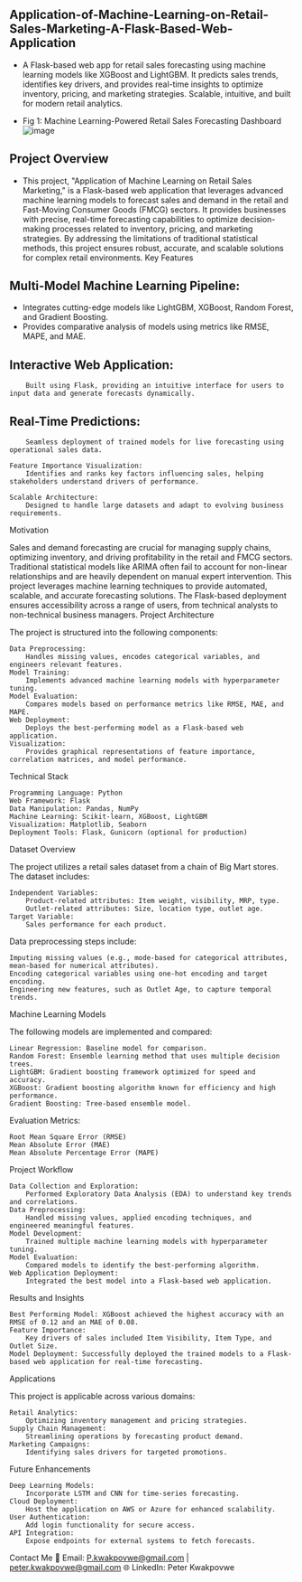 ##  Application-of-Machine-Learning-on-Retail-Sales-Marketing-A-Flask-Based-Web-Application
- A Flask-based web app for retail sales forecasting using machine learning models like XGBoost and LightGBM. It predicts sales trends, identifies key drivers, and provides real-time insights to optimize inventory, pricing, and marketing strategies. Scalable, intuitive, and built for modern retail analytics.


- Fig 1: Machine Learning-Powered Retail Sales Forecasting Dashboard![image](https://github.com/user-attachments/assets/b932c555-bae9-41ea-a470-ecbebe84ce4f)
            
      



## Project Overview

- This project, "Application of Machine Learning on Retail Sales Marketing," is a Flask-based web application that leverages advanced machine learning models to forecast sales and demand in the retail and Fast-Moving Consumer Goods (FMCG) sectors. It provides businesses with precise, real-time forecasting capabilities to optimize decision-making processes related to inventory, pricing, and marketing strategies. By addressing the limitations of traditional statistical methods, this project ensures robust, accurate, and scalable solutions for complex retail environments.
Key Features

## Multi-Model Machine Learning Pipeline:
 - Integrates cutting-edge models like LightGBM, XGBoost, Random Forest, and Gradient Boosting.
- Provides comparative analysis of models using metrics like RMSE, MAPE, and MAE.

## Interactive Web Application:
        Built using Flask, providing an intuitive interface for users to input data and generate forecasts dynamically.

## Real-Time Predictions:
        Seamless deployment of trained models for live forecasting using operational sales data.

    Feature Importance Visualization:
        Identifies and ranks key factors influencing sales, helping stakeholders understand drivers of performance.

    Scalable Architecture:
        Designed to handle large datasets and adapt to evolving business requirements.

Motivation

Sales and demand forecasting are crucial for managing supply chains, optimizing inventory, and driving profitability in the retail and FMCG sectors. Traditional statistical models like ARIMA often fail to account for non-linear relationships and are heavily dependent on manual expert intervention. This project leverages machine learning techniques to provide automated, scalable, and accurate forecasting solutions. The Flask-based deployment ensures accessibility across a range of users, from technical analysts to non-technical business managers.
Project Architecture

The project is structured into the following components:

    Data Preprocessing:
        Handles missing values, encodes categorical variables, and engineers relevant features.
    Model Training:
        Implements advanced machine learning models with hyperparameter tuning.
    Model Evaluation:
        Compares models based on performance metrics like RMSE, MAE, and MAPE.
    Web Deployment:
        Deploys the best-performing model as a Flask-based web application.
    Visualization:
        Provides graphical representations of feature importance, correlation matrices, and model performance.

Technical Stack

    Programming Language: Python
    Web Framework: Flask
    Data Manipulation: Pandas, NumPy
    Machine Learning: Scikit-learn, XGBoost, LightGBM
    Visualization: Matplotlib, Seaborn
    Deployment Tools: Flask, Gunicorn (optional for production)

Dataset Overview

The project utilizes a retail sales dataset from a chain of Big Mart stores. The dataset includes:

    Independent Variables:
        Product-related attributes: Item weight, visibility, MRP, type.
        Outlet-related attributes: Size, location type, outlet age.
    Target Variable:
        Sales performance for each product.

Data preprocessing steps include:

    Imputing missing values (e.g., mode-based for categorical attributes, mean-based for numerical attributes).
    Encoding categorical variables using one-hot encoding and target encoding.
    Engineering new features, such as Outlet Age, to capture temporal trends.

Machine Learning Models

The following models are implemented and compared:

    Linear Regression: Baseline model for comparison.
    Random Forest: Ensemble learning method that uses multiple decision trees.
    LightGBM: Gradient boosting framework optimized for speed and accuracy.
    XGBoost: Gradient boosting algorithm known for efficiency and high performance.
    Gradient Boosting: Tree-based ensemble model.

Evaluation Metrics:

    Root Mean Square Error (RMSE)
    Mean Absolute Error (MAE)
    Mean Absolute Percentage Error (MAPE)


Project Workflow

    Data Collection and Exploration:
        Performed Exploratory Data Analysis (EDA) to understand key trends and correlations.
    Data Preprocessing:
        Handled missing values, applied encoding techniques, and engineered meaningful features.
    Model Development:
        Trained multiple machine learning models with hyperparameter tuning.
    Model Evaluation:
        Compared models to identify the best-performing algorithm.
    Web Application Deployment:
        Integrated the best model into a Flask-based web application.

Results and Insights

    Best Performing Model: XGBoost achieved the highest accuracy with an RMSE of 0.12 and an MAE of 0.08.
    Feature Importance:
        Key drivers of sales included Item Visibility, Item Type, and Outlet Size.
    Model Deployment: Successfully deployed the trained models to a Flask-based web application for real-time forecasting.

Applications

This project is applicable across various domains:

    Retail Analytics:
        Optimizing inventory management and pricing strategies.
    Supply Chain Management:
        Streamlining operations by forecasting product demand.
    Marketing Campaigns:
        Identifying sales drivers for targeted promotions.

Future Enhancements

    Deep Learning Models:
        Incorporate LSTM and CNN for time-series forecasting.
    Cloud Deployment:
        Host the application on AWS or Azure for enhanced scalability.
    User Authentication:
        Add login functionality for secure access.
    API Integration:
        Expose endpoints for external systems to fetch forecasts.


Contact Me
📧 Email: P.kwakpovwe@gmail.com | peter.kwakpovwe@gmail.com
🌐 LinkedIn: Peter Kwakpovwe
